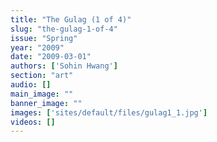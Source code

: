 ```yaml
---
title: "The Gulag (1 of 4)"
slug: "the-gulag-1-of-4"
issue: "Spring"
year: "2009"
date: "2009-03-01"
authors: ['Sohin Hwang']
section: "art"
audio: []
main_image: ""
banner_image: ""
images: ['sites/default/files/gulag1_1.jpg']
videos: []
---
```


